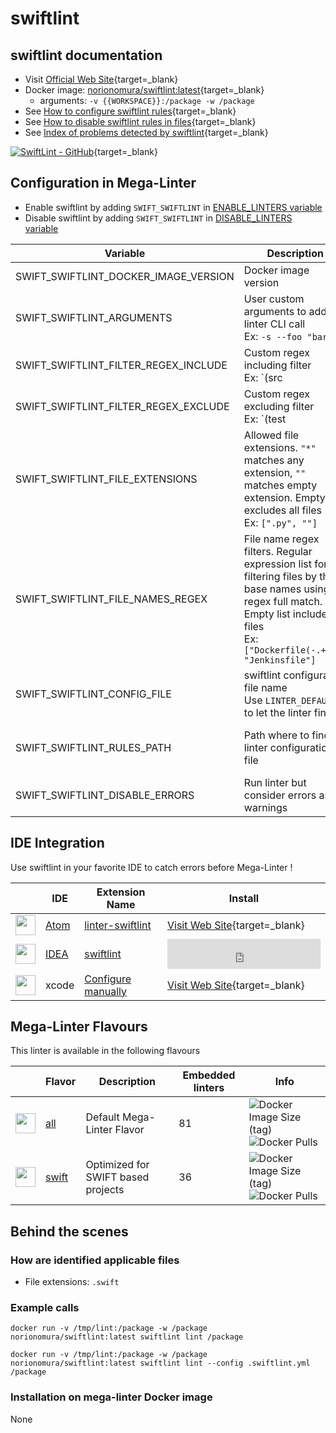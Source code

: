 <!-- markdownlint-disable MD033 MD041 -->
<!-- Generated by .automation/build.py, please do not update manually -->
# swiftlint

## swiftlint documentation

- Visit [Official Web Site](https://github.com/realm/SwiftLint#readme){target=_blank}
- Docker image: [norionomura/swiftlint:latest](https://hub.docker.com/r/norionomura/swiftlint){target=_blank}
  - arguments: `-v {{WORKSPACE}}:/package -w /package`
- See [How to configure swiftlint rules](https://github.com/realm/SwiftLint#configuration){target=_blank}
- See [How to disable swiftlint rules in files](https://github.com/realm/SwiftLint#disable-rules-in-code){target=_blank}
- See [Index of problems detected by swiftlint](https://realm.github.io/SwiftLint/rule-directory.html){target=_blank}

[![SwiftLint - GitHub](https://gh-card.dev/repos/realm/SwiftLint.svg?fullname=)](https://github.com/realm/SwiftLint){target=_blank}

## Configuration in Mega-Linter

- Enable swiftlint by adding `SWIFT_SWIFTLINT` in [ENABLE_LINTERS variable](https://nvuillam.github.io/mega-linter/configuration/#activation-and-deactivation)
- Disable swiftlint by adding `SWIFT_SWIFTLINT` in [DISABLE_LINTERS variable](https://nvuillam.github.io/mega-linter/configuration/#activation-and-deactivation)

| Variable                             | Description                                                                                                                                                                                  | Default value                                    |
|--------------------------------------|----------------------------------------------------------------------------------------------------------------------------------------------------------------------------------------------|--------------------------------------------------|
| SWIFT_SWIFTLINT_DOCKER_IMAGE_VERSION | Docker image version                                                                                                                                                                         | `latest`                                         |
| SWIFT_SWIFTLINT_ARGUMENTS            | User custom arguments to add in linter CLI call<br/>Ex: `-s --foo "bar"`                                                                                                                     |                                                  |
| SWIFT_SWIFTLINT_FILTER_REGEX_INCLUDE | Custom regex including filter<br/>Ex: `(src|lib)`                                                                                                                                            | Include every file                               |
| SWIFT_SWIFTLINT_FILTER_REGEX_EXCLUDE | Custom regex excluding filter<br/>Ex: `(test|examples)`                                                                                                                                      | Exclude no file                                  |
| SWIFT_SWIFTLINT_FILE_EXTENSIONS      | Allowed file extensions. `"*"` matches any extension, `""` matches empty extension. Empty list excludes all files<br/>Ex: `[".py", ""]`                                                      | `[".swift"]`                                     |
| SWIFT_SWIFTLINT_FILE_NAMES_REGEX     | File name regex filters. Regular expression list for filtering files by their base names using regex full match. Empty list includes all files<br/>Ex: `["Dockerfile(-.+)?", "Jenkinsfile"]` | Include every file                               |
| SWIFT_SWIFTLINT_CONFIG_FILE          | swiftlint configuration file name</br>Use `LINTER_DEFAULT` to let the linter find it                                                                                                         | `.swiftlint.yml`                                 |
| SWIFT_SWIFTLINT_RULES_PATH           | Path where to find linter configuration file                                                                                                                                                 | Workspace folder, then Mega-Linter default rules |
| SWIFT_SWIFTLINT_DISABLE_ERRORS       | Run linter but consider errors as warnings                                                                                                                                                   | `false`                                          |

## IDE Integration

Use swiftlint in your favorite IDE to catch errors before Mega-Linter !

| <!-- -->                                                                                                                                      | IDE                                                      | Extension Name                                                   | Install                                                                                                                      |
|-----------------------------------------------------------------------------------------------------------------------------------------------|----------------------------------------------------------|------------------------------------------------------------------|------------------------------------------------------------------------------------------------------------------------------|
| <img src="https://github.com/nvuillam/mega-linter/raw/master/docs/assets/icons/atom.ico" alt="" height="32px" class="megalinter-icon"></a>    | [Atom](https://atom.io/)                                 | [linter-swiftlint](https://atom.io/packages/linter-swiftlint)    | [Visit Web Site](https://atom.io/packages/linter-swiftlint){target=_blank}                                                   |
| <img src="https://github.com/nvuillam/mega-linter/raw/master/docs/assets/icons/idea.ico" alt="" height="32px" class="megalinter-icon"></a>    | [IDEA](https://www.jetbrains.com/products.html#type=ide) | [swiftlint](https://plugins.jetbrains.com/plugin/9175-swiftlint) | <iframe frameborder="none" width="245px" height="48px" src="https://plugins.jetbrains.com/embeddable/install/9175"></iframe> |
| <img src="https://github.com/nvuillam/mega-linter/raw/master/docs/assets/icons/default.ico" alt="" height="32px" class="megalinter-icon"></a> | xcode                                                    | [Configure manually](https://github.com/realm/SwiftLint#xcode)   | [Visit Web Site](https://github.com/realm/SwiftLint#xcode){target=_blank}                                                    |

## Mega-Linter Flavours

This linter is available in the following flavours

| <!-- -->                                                                                                                                                  | Flavor                                                           | Description                        | Embedded linters | Info                                                                                                                                                                               |
|-----------------------------------------------------------------------------------------------------------------------------------------------------------|------------------------------------------------------------------|------------------------------------|------------------|------------------------------------------------------------------------------------------------------------------------------------------------------------------------------------|
| <img src="https://github.com/nvuillam/mega-linter/raw/master/docs/assets/images/mega-linter-square.png" alt="" height="32px" class="megalinter-icon"></a> | [all](https://nvuillam.github.io/mega-linter/supported-linters/) | Default Mega-Linter Flavor         | 81               | ![Docker Image Size (tag)](https://img.shields.io/docker/image-size/nvuillam/mega-linter/v4) ![Docker Pulls](https://img.shields.io/docker/pulls/nvuillam/mega-linter)             |
| <img src="https://github.com/nvuillam/mega-linter/raw/master/docs/assets/icons/swift.ico" alt="" height="32px" class="megalinter-icon"></a>               | [swift](https://nvuillam.github.io/mega-linter/flavors/swift/)   | Optimized for SWIFT based projects | 36               | ![Docker Image Size (tag)](https://img.shields.io/docker/image-size/nvuillam/mega-linter-swift/v4) ![Docker Pulls](https://img.shields.io/docker/pulls/nvuillam/mega-linter-swift) |

## Behind the scenes

### How are identified applicable files

- File extensions: `.swift`

<!-- markdownlint-disable -->
<!-- /* cSpell:disable */ -->

### Example calls

```shell
docker run -v /tmp/lint:/package -w /package norionomura/swiftlint:latest swiftlint lint /package
```

```shell
docker run -v /tmp/lint:/package -w /package norionomura/swiftlint:latest swiftlint lint --config .swiftlint.yml /package
```


### Installation on mega-linter Docker image

None
